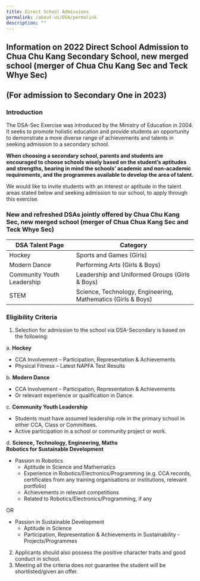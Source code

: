 ```yaml
---
title: Direct School Admissions
permalink: /about-us/DSA/permalink
description: ""
---
```

Information on 2022 Direct School Admission to Chua Chu Kang Secondary School, new merged school (merger of Chua Chu Kang Sec and Teck Whye Sec)
------------------------------------------------------------------------------------------------------------------------------------------------

(For admission to Secondary One in 2023)
----------------------------------------

### **Introduction**

The DSA-Sec Exercise was introduced by the Ministry of Education in 2004. It seeks to promote holistic education and provide students an opportunity to demonstrate a more diverse range of achievements and talents in seeking admission to a secondary school.

**When choosing a secondary school, parents and students are encouraged to choose schools wisely based on the student’s aptitudes and strengths, bearing in mind the schools’ academic and non-academic requirements, and the programmes available to develop the area of talent.**

We would like to invite students with an interest or aptitude in the talent areas stated below and seeking admission to our school, to apply through this exercise.

### **New and refreshed DSAs jointly offered by Chua Chu Kang Sec, new merged school (merger of Chua Chua Kang Sec and Teck Whye Sec)**

| DSA Talent Page | Category |
|---|---|
| Hockey | Sports and Games (Girls) |
| Modern Dance | Performing Arts (Girls & Boys) |
| Community Youth Leadership | Leadership and Uniformed Groups (Girls & Boys) |
| STEM | Science, Technology, Engineering, Mathematics (Girls & Boys) |

### **Eligibility Criteria**

1. Selection for admission to the school via DSA-Secondary is based on the following:

a.  **Hockey**
* CCA Involvement – Participation, Representation & Achievements
* Physical Fitness – Latest NAPFA Test Results<br>

b.  **Modern Dance**
*  CCA Involvement – Participation, Representation & Achievements
*  Or relevant experience or qualification in Dance.<br>

c.  **Community Youth Leadership**
* Students must have assumed leadership role in the primary school in either CCA, Class or Committees.
* Active participation in a school or community project or work.<br>

d.  **Science, Technology, Engineering, Maths**  
    ******Robotics for Sustainable Development******<br>
* Passion in Robotics
	- Aptitude in Science and Mathematics
	- Experience in Robotics/Electronics/Programming (e.g. CCA records, certificates from any training organisations or institutions, relevant portfolio)
	- Achievements in relevant competitions
	- Related to Robotics/Electronics/Programming, if any

OR 

* Passion in Sustainable Development
	- Aptitude in Science
	- Participation, Representation & Achievements in Sustainability - Projects/Programmes


2. Applicants should also possess the positive character traits and good conduct in school.
3.  Meeting all the criteria does not guarantee the student will be          shortlisted/given an offer.


